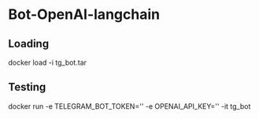 # Bot-OpenAI-langchain

## Loading
docker load -i tg_bot.tar

## Testing
docker run -e TELEGRAM_BOT_TOKEN='' -e OPENAI_API_KEY='' -it tg_bot
